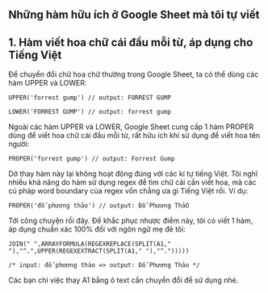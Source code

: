 ## Những hàm hữu ích ở Google Sheet mà tôi tự viết


## 1. Hàm viết hoa chữ cái đầu mỗi từ, áp dụng cho Tiếng Việt

Để chuyển đổi chữ hoa chữ thường trong Google Sheet, ta có thể dùng các hàm UPPER và LOWER:

```
UPPER('forrest gump') // output: FORREST GUMP

LOWER('FORREST GUMP') // output: forrest gump
```


Ngoài các hàm UPPER và LOWER, Google Sheet cung cấp 1 hàm PROPER dùng để viết hoa chữ cái đầu mỗi từ, rất hữu ích khi sử dụng để viết hoa tên người:

```
PROPER('forrest gump') // output: Forrest Gump
```

Dở thay hàm này lại không hoạt động đúng với các kí tự tiếng Việt. Tôi nghĩ nhiều khả năng do hàm sử dụng regex để tìm chữ cái cần viết hoa, mà các cú pháp word boundary của regex vốn chẳng ưa gì Tiếng Việt rồi. Ví dụ:

```
PROPER('đỗ phương thảo') // output: Đỗ Phương ThảO
```

Tới công chuyện rồi đây. Để khắc phục nhược điểm này, tôi có viết 1 hàm, áp dụng chuẩn xác 100% đối với ngôn ngữ mẹ đẻ tôi:

```
JOIN(" ",ARRAYFORMULA(REGEXREPLACE(SPLIT(A1," "),"^.",UPPER(REGEXEXTRACT(SPLIT(A1," "),"^.")))))

/* input: đỗ phương thảo => output: Đỗ Phương Thảo */
```

Các bạn chỉ việc thay A1 bằng ô text cần chuyển đổi để sử dụng nhé. 
